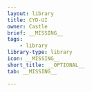 ```yaml
---
layout: library
title: CYD-UI
owner: Castle
brief: __MISSING__
tags:
    - library
library-type: library
icon: __MISSING__
short_title: __OPTIONAL__
tab: __MISSING__

---
```

